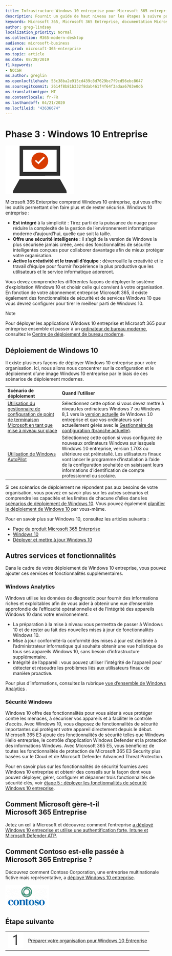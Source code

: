 ```yaml
---
title: Infrastructure Windows 10 entreprise pour Microsoft 365 entreprise
description: Fournit un guide de haut niveau sur les étapes à suivre pour déployer Windows 10 Entreprise sur les ordinateurs dans le cadre de Microsoft 365 Entreprise.
keywords: Microsoft 365, Microsoft 365 Entreprise, documentation Microsoft 365, Windows 10 Entreprise, déploiement
author: greg-lindsay
localization_priority: Normal
ms.collection: M365-modern-desktop
audience: microsoft-business
ms.prod: microsoft-365-enterprise
ms.topic: article
ms.date: 08/28/2019
f1.keywords:
- NOCSH
ms.author: greglin
ms.openlocfilehash: 53c38ba2e915cd439c8d7629bc7f9cd56ebc8647
ms.sourcegitcommit: 2614f8b81b332f8dab461f4f64f3adaa6703e0d6
ms.translationtype: MT
ms.contentlocale: fr-FR
ms.lasthandoff: 04/21/2020
ms.locfileid: "43636674"
---
```

# <a name="phase-3-windows-10-enterprise"></a>Phase 3 : Windows 10 Entreprise

![Phase 3 : Windows 10 Entreprise](../media/deploy-foundation-infrastructure/win10enterprise_icon.png)

Microsoft 365 Enterprise comprend Windows 10 entreprise, qui vous offre les outils permettant d’en faire plus et de rester sécurisé. Windows 10 entreprise :

- **Est intégré** à la simplicité : Tirez parti de la puissance du nuage pour réduire la complexité de la gestion de l’environnement informatique moderne d’aujourd’hui, quelle que soit la taille.
- **Offre une sécurité intelligente** : il s’agit de la version de Windows la plus sécurisée jamais créée, avec des fonctionnalités de sécurité intelligentes conçues pour collaborer davantage afin de mieux protéger votre organisation.
- **Active la créativité et le travail d’équipe** : déverrouille la créativité et le travail d’équipe pour fournir l’expérience la plus productive que les utilisateurs et le service informatique adoreront.

Vous devez comprendre les différentes façons de déployer le système d’exploitation Windows 10 et choisir celle qui convient à votre organisation. En fonction de votre abonnement entreprise Microsoft 365, il existe également des fonctionnalités de sécurité et de services Windows 10 que vous devrez configurer pour tirer le meilleur parti de Windows 10.

>[!Note]
>Pour déployer les applications Windows 10 entreprise et Microsoft 365 pour entreprise ensemble et passer à un [ordinateur de bureau moderne](https://www.microsoft.com/microsoft-365/modern-desktop), consultez le [Centre de déploiement de bureau moderne](https://aka.ms/howtoshift).
>

## <a name="windows-10-deployment"></a>Déploiement de Windows 10

Il existe plusieurs façons de déployer Windows 10 entreprise pour votre organisation. Ici, nous allons nous concentrer sur la configuration et le déploiement d’une image Windows 10 entreprise par le biais de ces scénarios de déploiement modernes.

| Scénario de déploiement | Quand l’utiliser |
|:--- |:--- |
| [Utilisation du gestionnaire de configuration de point de terminaison Microsoft en tant que mise à niveau sur place](windows10-deploy-inplaceupgrade.md) | Sélectionnez cette option si vous devez mettre à niveau les ordinateurs Windows 7 ou Windows 8,1 vers la <a href="https://aka.ms/windows-10-release-information" target="_blank">version actuelle</a> de Windows 10 entreprise et que vos ordinateurs sont actuellement gérés avec le <a href="https://docs.microsoft.com/configmgr/core/understand/introduction" target="_blank">Gestionnaire de configuration (branche actuelle)</a>. |
| [Utilisation de Windows AutoPilot](windows10-deploy-autopilot.md) | Sélectionnez cette option si vous configurez de nouveaux ordinateurs Windows sur lesquels Windows 10 entreprise, version 1703 ou ultérieure est préinstallé. Les utilisateurs finaux vont lancer le programme d’installation à l’aide de la configuration souhaitée en saisissant leurs informations d’identification de compte professionnel ou scolaire. |

Si ces scénarios de déploiement ne répondent pas aux besoins de votre organisation, vous pouvez en savoir plus sur les autres scénarios et comprendre les capacités et les limites de chacune d’elles dans les [scénarios de déploiement de Windows 10](https://docs.microsoft.com/windows/deployment/windows-10-deployment-scenarios). Vous pouvez également <a href="https://aka.ms/planforwin10deployment" target="_blank">planifier le déploiement de Windows 10</a> par vous-même.

Pour en savoir plus sur Windows 10, consultez les articles suivants :

- [Page du produit Microsoft 365 Enterprise](https://www.microsoft.com/microsoft-365/enterprise)
- [Windows 10](https://docs.microsoft.com/windows/windows-10)
- [Déployer et mettre à jour Windows 10](https://docs.microsoft.com/windows/deployment/)


## <a name="additional-services-and-features"></a>Autres services et fonctionnalités
Dans le cadre de votre déploiement de Windows 10 entreprise, vous pouvez ajouter ces services et fonctionnalités supplémentaires.

### <a name="windows-analytics"></a>Windows Analytics

Windows utilise les données de diagnostic pour fournir des informations riches et exploitables afin de vous aider à obtenir une vue d’ensemble approfondie de l’efficacité opérationnelle et de l’intégrité des appareils Windows 10 dans votre environnement.

* La préparation à la mise à niveau vous permettra de passer à Windows 10 et de rester au fait des nouvelles mises à jour de fonctionnalités Windows 10. 
* Mise à jour conformité-la conformité des mises à jour est destinée à l’administrateur informatique qui souhaite obtenir une vue holistique de tous ses appareils Windows 10, sans besoin d’infrastructure supplémentaire.
* Intégrité de l’appareil : vous pouvez utiliser l’intégrité de l’appareil pour détecter et résoudre les problèmes liés aux utilisateurs finaux de manière proactive.

Pour plus d’informations, consultez la rubrique [vue d’ensemble de Windows Analytics](https://docs.microsoft.com/windows/deployment/update/windows-analytics-overview) .

### <a name="windows-security"></a>Sécurité Windows

Windows 10 offre des fonctionnalités pour vous aider à vous protéger contre les menaces, à sécuriser vos appareils et à faciliter le contrôle d’accès. Avec Windows 10, vous disposez de fonctionnalités de sécurité importantes qui protègent votre appareil directement depuis le début. Microsoft 365 E3 ajoute des fonctionnalités de sécurité telles que Windows Hello entreprise, le contrôle d’application Windows Defender et la protection des informations Windows. Avec Microsoft 365 E5, vous bénéficiez de toutes les fonctionnalités de protection de Microsoft 365 E3 Security plus basées sur le Cloud et de Microsoft Defender Advanced Threat Protection. 

Pour en savoir plus sur les fonctionnalités de sécurité fournies avec Windows 10 entreprise et obtenir des conseils sur la façon dont vous pouvez déployer, gérer, configurer et dépanner trois fonctionnalités de sécurité clés, voir [étape 5 : déployer les fonctionnalités de sécurité Windows 10 entreprise](windows10-enable-security-features.md).

## <a name="how-microsoft-does-microsoft-365-enterprise"></a>Comment Microsoft gère-t-il Microsoft 365 Entreprise

Jetez un œil à Microsoft et découvrez comment l’entreprise [a déployé Windows 10 entreprise et utilise une authentification forte, Intune et Microsoft Defender ATP](https://www.microsoft.com/itshowcase/deploying-and-managing-microsoft-365#primaryR6).

## <a name="how-contoso-did-microsoft-365-enterprise"></a>Comment Contoso est-elle passée à Microsoft 365 Entreprise ?

Découvrez comment Contoso Corporation, une entreprise multinationale fictive mais représentative, a [déployé Windows 10 entreprise](contoso-win10.md).

![Société Contoso](../media/contoso-overview/contoso-icon.png)

## <a name="next-step"></a>Étape suivante

|||
|:-------|:-----|
|![Étape 1](../media/stepnumbers/Step1.png)| [Préparer votre organisation pour Windows 10 Entreprise](windows10-prepare-your-org.md) |
